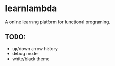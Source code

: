 # learnlambda
A online learning platform for functional programing.

## TODO:
* up/down arrow history
* debug mode
* white/black theme
